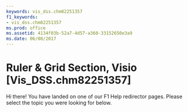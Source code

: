 ```yaml
---
keywords: vis_dss.chm82251357
f1_keywords:
- vis_dss.chm82251357
ms.prod: office
ms.assetid: 4134f03b-52a7-4d57-a360-33152650e3a9
ms.date: 06/08/2017
---
```


# Ruler &amp; Grid Section, Visio [Vis_DSS.chm82251357]

Hi there! You have landed on one of our F1 Help redirector pages. Please select the topic you were looking for below.



